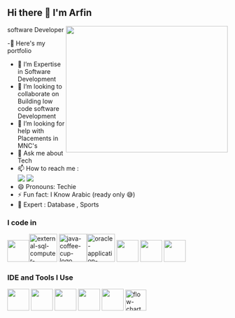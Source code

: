 ## Hi there 👋 I'm Arfin

software Developer
<img align="right" width="370" height="290" src="https://i.pinimg.com/originals/47/f0/34/47f0342cec72b800463bf003eac1257e.gif">

 -🔭 Here's my portfolio<!-- -(https://hajeeth.github.io/Ahamed_Riz_Portfolio)                                                  -->
- 🌱 I’m Expertise in Software Development
- 👯 I’m looking to collaborate on Building low code software Development
- 🤔 I’m looking for help with Placements in MNC's 
- 💬 Ask me about Tech
- 📫 How to reach me :
<br /> [<img src="https://img.shields.io/badge/instagram-1DA1F2?style=for-the-badge&logo=instagram&logoColor=purple" />](https://www.instagram.com/arfin_mohamed27/) [<img src="https://img.shields.io/badge/LinkedIn-0077B5?style=for-the-badge&logo=linkedin&logoColor=white" />](https://www.linkedin.com/in/mohd27/) 
- 😄 Pronouns: Techie
- ⚡ Fun fact: I Know Arabic (ready only 😅)
- 🔧 Expert : Database , Sports

### I code in
  <img height="50" width="50" src="https://img.icons8.com/color/48/000000/oracle-logo.png" /><img width="64" height="64" src="https://img.icons8.com/external-flaticons-lineal-color-flat-icons/64/external-sql-computer-programming-flaticons-lineal-color-flat-icons.png" alt="external-sql-computer-programming-flaticons-lineal-color-flat-icons"/> <img width="64" height="64" src="https://img.icons8.com/fluency/64/java-coffee-cup-logo.png" alt="java-coffee-cup-logo"/><img width="64" height="64" src="https://img.icons8.com/plasticine/100/oracle-application-express.png" alt="oracle-application-express"/> 
<img height="50" width="50" src="https://img.icons8.com/color/48/000000/python.png" />  <img height="50" width="50" src="https://img.icons8.com/color/48/000000/mysql-logo.png"/> <img height="50" width="50" src="https://img.icons8.com/color/48/000000/mongodb.png"/>

### IDE and Tools I Use
<img height="50" width="50" src="https://img.icons8.com/color/48/000000/visual-studio-code-2019.png"/> <img height="50" width="50" src="https://img.icons8.com/color/50/000000/git.png"/> <img height="50" width="50" src="https://img.icons8.com/color/48/000000/github.png"/>   <img height="50" width="50" src="https://img.icons8.com/color/48/000000/figma--v1.png"/> <img height="50" width="50" src="https://img.icons8.com/color/48/000000/canva.png"/>
<img width="48" height="48" src="https://img.icons8.com/color-glass/48/flow-chart.png" alt="flow-chart"/>
